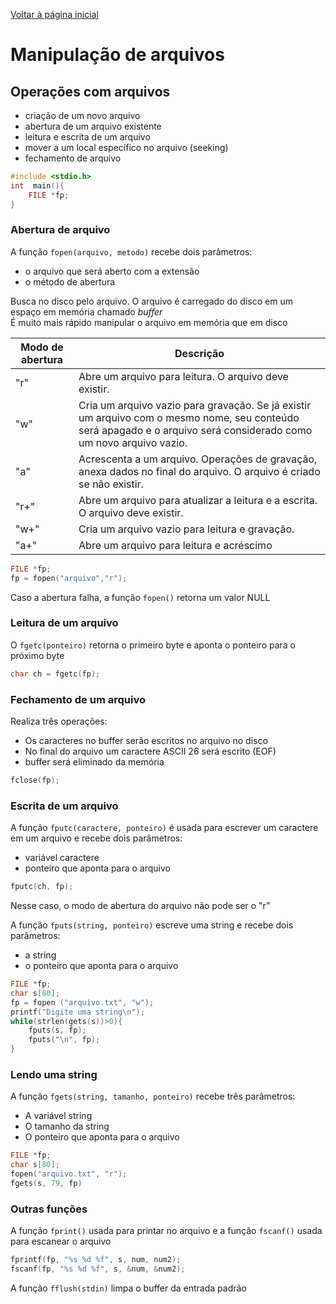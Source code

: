 [Voltar à página inicial](../README.md#sumário)
# Manipulação de arquivos
## Operações com arquivos
* criação de um novo arquivo
* abertura de um arquivo existente
* leitura e escrita de um arquivo
* mover a um local específico no arquivo (seeking)
* fechamento de arquivo

```c
#include <stdio.h>
int  main(){
    FILE *fp;
}
```
### Abertura de arquivo
A função `fopen(arquivo, metodo)` recebe dois parâmetros:
* o arquivo que será aberto com a extensão
* o método de abertura

Busca no disco pelo arquivo. O arquivo é carregado do disco em um espaço em memória chamado *buffer*<br>
É muito mais rápido manipular o arquivo em memória que em disco

| Modo de abertura | Descrição |
| --------- | --------- |
| "r" | Abre um arquivo para leitura. O arquivo deve existir. |
| "w" | Cria um arquivo vazio para gravação. Se já existir um arquivo com o mesmo nome, seu conteúdo será apagado e o arquivo será considerado como um novo arquivo vazio. |
| "a" | Acrescenta a um arquivo. Operações de gravação, anexa dados no final do arquivo. O arquivo é criado se não existir. |
| "r+" | Abre um arquivo para atualizar a leitura e a escrita. O arquivo deve existir. |
| "w+" | Cria um arquivo vazio para leitura e gravação. |
| "a+" | Abre um arquivo para leitura e acréscimo |

```c
FILE *fp;
fp = fopen("arquivo","r");
```
Caso a abertura falha, a função `fopen()` retorna um valor NULL

### Leitura de um arquivo
O `fgetc(ponteiro)` retorna o primeiro byte e aponta o ponteiro para o próximo byte
```c
char ch = fgetc(fp);
```
### Fechamento de um arquivo
Realiza três operações:
* Os caracteres no buffer serão escritos no arquivo no disco
* No final do arquivo um caractere ASCII 26 será escrito (EOF)
* buffer será eliminado da memória
```c
fclose(fp);
```

### Escrita de um arquivo
A função `fputc(caractere, ponteiro)` é usada para escrever um caractere em um arquivo e recebe dois parâmetros:
* variável caractere
* ponteiro que aponta para o arquivo

```c
fputc(ch, fp);
```
Nesse caso, o modo de abertura do arquivo não pode ser o "r"

A função `fputs(string, ponteiro)` escreve uma string e recebe dois parâmetros:
* a string
* o ponteiro que aponta para o arquivo
```c
FILE *fp;
char s[80];
fp = fopen ("arquivo.txt", "w");
printf("Digite uma string\n");
while(strlen(gets(s))>0){
    fputs(s, fp);
    fputs("\n", fp);
}
```

### Lendo uma string
A função `fgets(string, tamanho, ponteiro)` recebe três parâmetros:
* A variável string
* O tamanho da string
* O ponteiro que aponta para o arquivo

```c
FILE *fp;
char s[80];
fopen("arquivo.txt", "r");
fgets(s, 79, fp)
```

### Outras funções
A função `fprint()` usada para printar no arquivo e a função `fscanf()` usada para escanear o arquivo
```c
fprintf(fp, "%s %d %f", s, num, num2);
fscanf(fp, "%s %d %f", s, &num, &num2);
```

A função `fflush(stdin)` limpa o buffer da entrada padrão